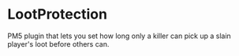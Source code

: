 # LootProtection
PM5 plugin that lets you set how long only a killer can pick up a slain player's loot before others can.
